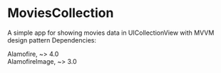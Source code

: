 # MoviesCollection
A simple app for showing movies data in UICollectionView with MVVM design pattern
Dependencies:

Alamofire, ~> 4.0 
</br>AlamofireImage, ~> 3.0
